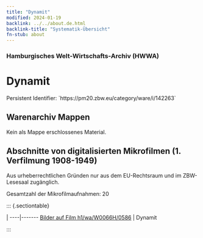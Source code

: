 ```yaml
---
title: "Dynamit"
modified: 2024-01-19
backlink: ../../about.de.html
backlink-title: "Systematik-Übersicht"
fn-stub: about
---
```


### Hamburgisches Welt-Wirtschafts-Archiv (HWWA)

# Dynamit

<div class="hint">Persistent Identifier: `https://pm20.zbw.eu/category/ware/i/142263`</div>







## Warenarchiv Mappen





Kein als Mappe erschlossenes Material.



<a id="filmsections" />

## Abschnitte von digitalisierten Mikrofilmen (1. Verfilmung 1908-1949)

<p>Aus urheberrechtlichen Gründen nur aus dem EU-Rechtsraum und im ZBW-Lesesaal zugänglich.</p>


<p>Gesamtzahl der Mikrofilmaufnahmen: 20</p>





::: {.sectiontable}

 | 
----|-------
<a class="btn" href="https://pm20.zbw.eu/film/h1/wa/W0066H/0586" rel="nofollow">Bilder auf Film h1/wa/W0066H/0586</a> | Dynamit


:::
















